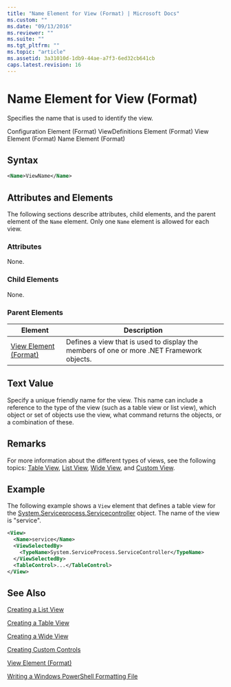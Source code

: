 ```yaml
---
title: "Name Element for View (Format) | Microsoft Docs"
ms.custom: ""
ms.date: "09/13/2016"
ms.reviewer: ""
ms.suite: ""
ms.tgt_pltfrm: ""
ms.topic: "article"
ms.assetid: 3a31010d-1db9-44ae-a7f3-6ed32cb641cb
caps.latest.revision: 16
---
```

# Name Element for View (Format)

Specifies the name that is used to identify the view.

Configuration Element (Format)
ViewDefinitions Element (Format)
View Element (Format)
Name Element (Format)

## Syntax

```xml
<Name>ViewName</Name>
```

## Attributes and Elements

The following sections describe attributes, child elements, and the parent element of the `Name` element. Only one `Name` element is allowed for each view.

### Attributes

None.

### Child Elements

None.

### Parent Elements

|Element|Description|
|-------------|-----------------|
|[View Element (Format)](./view-element-format.md)|Defines a view that is used to display the members of one or more .NET Framework objects.|

## Text Value

Specify a unique friendly name for the view. This name can include a reference to the type of the view (such as a table view or list view), which object or set of objects use the view, what command returns the objects, or a combination of these.

## Remarks

For more information about the different types of views, see the following topics: [Table View](./creating-a-table-view.md), [List View](./creating-a-list-view.md), [Wide View](./creating-a-wide-view.md), and [Custom View](./creating-custom-controls.md).

## Example

The following example shows a `View` element that defines a table view for the [System.Serviceprocess.Servicecontroller](/dotnet/api/System.ServiceProcess.ServiceController) object. The name of the view is "service".

```xml
<View>
  <Name>service</Name>
  <ViewSelectedBy>
    <TypeName>System.ServiceProcess.ServiceController</TypeName>
  </ViewSelectedBy>
  <TableControl>...</TableControl>
</View>
```

## See Also

[Creating a List View](./creating-a-list-view.md)

[Creating a Table View](./creating-a-table-view.md)

[Creating a Wide View](./creating-a-wide-view.md)

[Creating Custom Controls](./creating-custom-controls.md)

[View Element (Format)](./view-element-format.md)

[Writing a Windows PowerShell Formatting File](./writing-a-windows-powershell-formatting-file.md)
